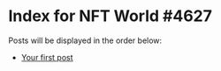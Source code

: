# Index for NFT World #4627
Posts will be displayed in the order below:

- [Your first post](./001-first.md)

